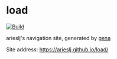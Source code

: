 # load

[![Build](https://github.com/arieslj/load/actions/workflows/generate.yml/badge.svg)](https://github.com/arieslj/load/actions/workflows/generate.yml)

arieslj's navigation site, generated by [gena](https://github.com/x1ah/gena)

Site address: https://arieslj.github.io/load/